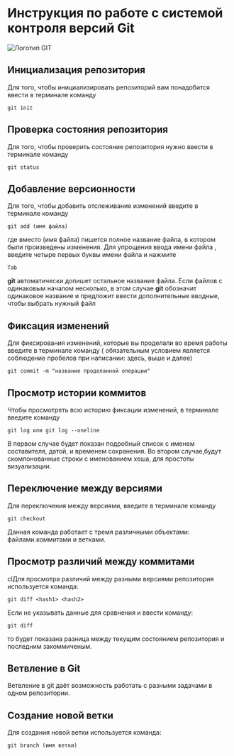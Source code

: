 # **Инструкция по работе с системой контроля версий Git**

![Логотип GIT](git.png)

## Инициализация репозитория
Для того, чтобы инициализировать репозиторий вам понадобится  ввести в терминале команду 

    git init
## Проверка состояния репозитория
Для того, чтобы проверить состояние репозитория нужно ввести в терминале команду 

    git status

## Добавление версионности
Для того, чтобы добавить отслеживание изменений введите в терминале команду

    git add (имя файла)
где вместо (имя файла) пишется полное название файла, в котором были произведены изменения. Для упрощения ввода имени файла , введите четыре первых буквы имени файла и нажмите 

    Tab
**git** автоматически допишет остальное название файла. Если файлов с одинаковым началом несколько, в этом случае **git** обозначит одинаковое название и предложит ввести дополнительные вводные, чтобы выбрать нужный файл    

## Фиксация изменений
Для фиксирования изменений, которые вы проделали во время работы введите в терминале команду ( обязательным условием является соблюдение пробелов при написании: здесь, выше и далее)

    git commit -m "название проделанной операции"

## Просмотр истории коммитов
Чтобы просмотреть всю историю фиксации изменений, в терминале введите команду

    git log или git log --oneline
В первом случае будет показан подробный список с именем составителя, датой, и временем сохранения. Во втором случае,будут скомпонованные строки с именованием хеша, для простоты визуализации.   

## Переключение между версиями
Для переключения между версиями, введите в терминале команду

    git checkout
Данная команда работает с тремя различными объектами: файлами.коммитами и ветками.   

## Просмотр различий между коммитами
clДля просмотра различий между разными версиями репозитория используется команда:

    git diff <hash1> <hash2>

Если не указывать данные для сравнения  и ввести команду:

    git diff
 то будет показана разница между текущим состоянием репозитория и последним закоммиченым. 

## Ветвление в Git

Ветвление в git даёт возможность работать с разными задачами в одном репозитории.

## Создание новой ветки

Для создания новой ветки используется команда:

    git branch (имя ветки)